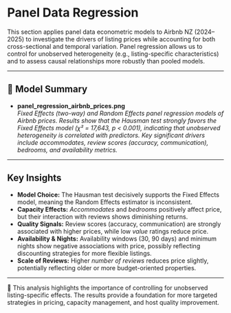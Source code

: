 # Panel Data Regression

This section applies panel data econometric models to Airbnb NZ (2024–2025) to investigate the drivers of listing prices while accounting for both cross-sectional and temporal variation. Panel regression allows us to control for unobserved heterogeneity (e.g., listing-specific characteristics) and to assess causal relationships more robustly than pooled models.

---

## 📑 Model Summary

- **panel_regression_airbnb_prices.png**  
  *Fixed Effects (two-way) and Random Effects panel regression models of Airbnb prices. Results show that the Hausman test strongly favors the Fixed Effects model (χ² = 17,643, p < 0.001), indicating that unobserved heterogeneity is correlated with predictors. Key significant drivers include accommodates, review scores (accuracy, communication), bedrooms, and availability metrics.*

---

## Key Insights

- **Model Choice:** The Hausman test decisively supports the Fixed Effects model, meaning the Random Effects estimator is inconsistent.  
- **Capacity Effects:** *Accommodates* and *bedrooms* positively affect price, but their interaction with reviews shows diminishing returns.  
- **Quality Signals:** Review scores (accuracy, communication) are strongly associated with higher prices, while low *value* ratings reduce price.  
- **Availability & Nights:** Availability windows (30, 90 days) and minimum nights show negative associations with price, possibly reflecting discounting strategies for more flexible listings.  
- **Scale of Reviews:** Higher *number of reviews* reduces price slightly, potentially reflecting older or more budget-oriented properties.  

---

📌 This analysis highlights the importance of controlling for unobserved listing-specific effects. The results provide a foundation for more targeted strategies in pricing, capacity management, and host quality improvement.


